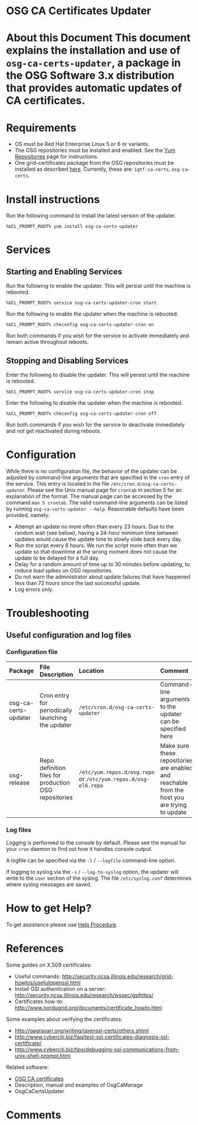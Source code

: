 <span class="twiki-macro DOC_STATUS_TABLE"></span>

OSG CA Certificates Updater
===========================

<span class="twiki-macro TOC"></span>

About this Document This document explains the installation and use of `osg-ca-certs-updater`, a package in the OSG Software 3.x distribution that provides automatic updates of CA certificates.
=================================================================================================================================================================================================

Requirements
============

-   OS must be Red Hat Enterprise Linux 5 or 6 or variants.
-   The OSG repositories must be installed and enabled. See the [Yum Repositories](YumRepositories) page for instructions.
-   One grid-certificates package from the OSG repositories must be installed as described [here](InstallCertAuth#First_Set_up_the_yum_repositorie). Currently, these are: `igtf-ca-certs`, `osg-ca-certs`.

Install instructions
====================

Run the following command to install the latest version of the updater.

``` rootscreen
%UCL_PROMPT_ROOT% yum install osg-ca-certs-updater
```

Services
========

Starting and Enabling Services
------------------------------

Run the following to enable the updater. This will persist until the machine is rebooted.

``` rootscreen
%UCL_PROMPT_ROOT% service osg-ca-certs-updater-cron start
```

Run the following to enable the updater when the machine is rebooted.

``` rootscreen
%UCL_PROMPT_ROOT% chkconfig osg-ca-certs-updater-cron on
```

Run both commands if you wish for the service to activate immediately and remain active throughout reboots.

Stopping and Disabling Services
-------------------------------

Enter the following to disable the updater. This will persist until the machine is rebooted.

``` rootscreen
%UCL_PROMPT_ROOT% service osg-ca-certs-updater-cron stop
```

Enter the following to disable the updater when the machine is rebooted.

``` rootscreen
%UCL_PROMPT_ROOT% chkconfig osg-ca-certs-updater-cron off
```

Run both commands if you wish for the service to deactivate immediately and not get reactivated during reboots.

Configuration
=============

While there is no configuration file, the behavior of the updater can be adjusted by command-line arguments that are specified in the `cron` entry of the service. This entry is located in the file `/etc/cron.d/osg-ca-certs-updater`. Please see the Unix manual page for `crontab` in section 5 for an explanation of the format. The manual page can be accessed by the command `man 5 crontab`. The valid command-line arguments can be listed by running `osg-ca-certs-updater --help`. Reasonable defaults have been provided, namely:

-   Attempt an update no more often than every 23 hours. Due to the random wait (see below), having a 24-hour minimum time between updates would cause the update time to slowly slide back every day.
-   Run the script every 6 hours. We run the script more often than we update so that downtime at the wrong moment does not cause the update to be delayed for a full day.
-   Delay for a random amount of time up to 30 minutes before updating, to reduce load spikes on OSG repositories.
-   Do not warn the administrator about update failures that have happened less than 72 hours since the last successful update.
-   Log errors only.

Troubleshooting
===============

Useful configuration and log files
----------------------------------

### Configuration file

| Package              | File Description                                      | Location                                                       | Comment                                                                                       |
|:---------------------|:------------------------------------------------------|:---------------------------------------------------------------|:----------------------------------------------------------------------------------------------|
| osg-ca-certs-updater | Cron entry for periodically launching the updater     | `/etc/cron.d/osg-ca-certs-updater`                             | Command-line arguments to the updater can be specified here                                   |
| osg-release          | Repo definition files for production OSG repositories | `/etc/yum.repos.d/osg.repo` or `/etc/yum.repos.d/osg-el6.repo` | Make sure these repositories are enabled and reachable from the host you are trying to update |

### Log files

Logging is performed to the console by default. Please see the manual for your `cron` daemon to find out how it handles console output.

A logfile can be specified via the `-l` / `--logfile` command-line option.

If logging to syslog via the `-s` / `--log-to-syslog` option, the updater will write to the `user` section of the syslog. The file `/etc/syslog.conf` determines where syslog messages are saved.

How to get Help?
================

To get assistance please use [Help Procedure](HelpProcedure).

References
==========

Some guides on X.509 certificates:

-   Useful commands: <http://security.ncsa.illinois.edu/research/grid-howtos/usefulopenssl.html>
-   Install GSI authentication on a server: <http://security.ncsa.illinois.edu/research/wssec/gsihttps/>
-   Certificates how-to: <http://www.nordugrid.org/documents/certificate_howto.html>

Some examples about verifying the certificates:

-   <http://gagravarr.org/writing/openssl-certs/others.shtml>
-   <http://www.cyberciti.biz/faq/test-ssl-certificates-diagnosis-ssl-certificate/>
-   <http://www.cyberciti.biz/tips/debugging-ssl-communications-from-unix-shell-prompt.html>

Related software:

-   [OSG CA certificates](InstallCertAuth)
-   Description, manual and examples of OsgCaManage
-   OsgCaCertsUpdater

Comments
========

<span class="twiki-macro COMMENT" type="tableappend"></span>
